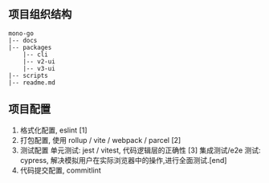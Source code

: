 ## 项目组织结构

```
mono-go
|-- docs
|-- packages
    |-- cli
    |-- v2-ui
    |-- v3-ui
|-- scripts
|-- readme.md

```

## 项目配置

1. 格式化配置, eslint [1]
2. 打包配置, 使用 rollup / vite / webpack / parcel [2]
3. 测试配置
   单元测试: jest / vitest, 代码逻辑层的正确性 [3]
   集成测试/e2e 测试: cypress, 解决模拟用户在实际浏览器中的操作,进行全面测试.[end]
4. 代码提交配置, commitlint

##
